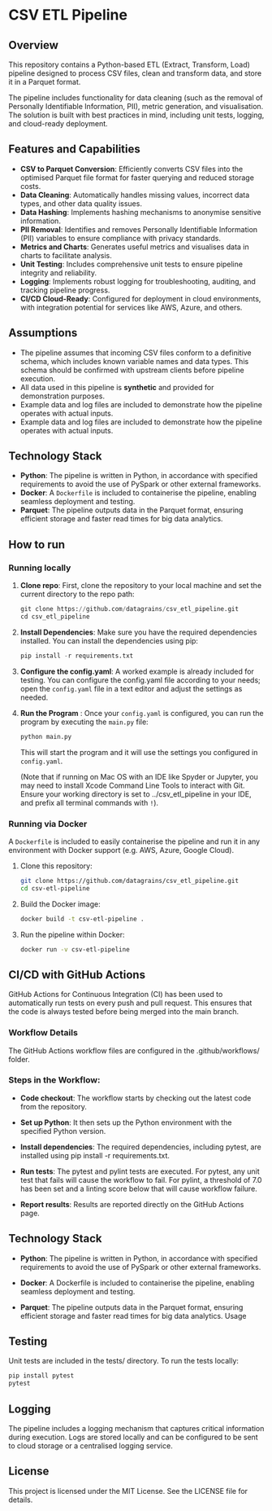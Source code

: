 # CSV ETL Pipeline

## Overview
This repository contains a Python-based ETL (Extract, Transform, Load) pipeline designed to process CSV files, clean and transform data, and store it in a Parquet format. 

The pipeline includes functionality for data cleaning (such as the removal of Personally Identifiable Information, PII), metric generation, and visualisation. The solution is built with best practices in mind, including unit tests, logging, and cloud-ready deployment.

## Features and Capabilities
- **CSV to Parquet Conversion**: Efficiently converts CSV files into the optimised Parquet file format for faster querying and reduced storage costs.
- **Data Cleaning**: Automatically handles missing values, incorrect data types, and other data quality issues.
- **Data Hashing**: Implements hashing mechanisms to anonymise sensitive information.
- **PII Removal**: Identifies and removes Personally Identifiable Information (PII) variables to ensure compliance with privacy standards.
- **Metrics and Charts**: Generates useful metrics and visualises data in charts to facilitate analysis.
- **Unit Testing**: Includes comprehensive unit tests to ensure pipeline integrity and reliability.
- **Logging**: Implements robust logging for troubleshooting, auditing, and tracking pipeline progress.
- **CI/CD Cloud-Ready**: Configured for deployment in cloud environments, with integration potential for services like AWS, Azure, and others.

## Assumptions
- The pipeline assumes that incoming CSV files conform to a definitive schema, which includes known variable names and data types. This schema should be confirmed with upstream clients before pipeline execution.
- All data used in this pipeline is **synthetic** and provided for demonstration purposes.
- Example data and log files are included to demonstrate how the pipeline operates with actual inputs.
- Example data and log files are included to demonstrate how the pipeline operates with actual inputs.

## Technology Stack
- **Python**: The pipeline is written in Python, in accordance with specified requirements to avoid the use of PySpark or other external frameworks.
- **Docker**: A `Dockerfile` is included to containerise the pipeline, enabling seamless deployment and testing.
- **Parquet**: The pipeline outputs data in the Parquet format, ensuring efficient storage and faster read times for big data analytics.

## How to run

### Running locally

1. **Clone repo**: First, clone the repository to your local machine and set the current directory to the repo path:

   ```python
   git clone https://github.com/datagrains/csv_etl_pipeline.git
   cd csv_etl_pipeline
   ```

3. **Install Dependencies**: Make sure you have the required dependencies installed. You can install the dependencies using pip: 
   ```python
   pip install -r requirements.txt
   ```

4. **Configure the config.yaml**: A worked example is already included for testing. You can configure the config.yaml file according to your needs; open the `config.yaml` file in a text editor and adjust the settings as needed. 

6. **Run the Program** : Once your `config.yaml` is configured, you can run the program by executing the `main.py` file:

   ```bash
   python main.py
   ```
   This will start the program and it will use the settings you configured in `config.yaml`.

   (Note that if running on Mac OS with an IDE like Spyder or Jupyter, you may need to install Xcode Command Line Tools to interact with Git.
   Ensure your working directory is set to ../csv_etl_pipeline in your IDE, and prefix all terminal commands with `!`).

### Running via Docker
A `Dockerfile` is included to easily containerise the pipeline and run it in any environment with Docker support (e.g. AWS, Azure, Google Cloud).

1. Clone this repository:
   ```bash
   git clone https://github.com/datagrains/csv_etl_pipeline.git
   cd csv-etl-pipeline
   ```

2. Build the Docker image:
   ```bash
   docker build -t csv-etl-pipeline .
   ```

3. Run the pipeline within Docker:
   ```bash
   docker run -v csv-etl-pipeline
   ```

## CI/CD with GitHub Actions

GitHub Actions for Continuous Integration (CI) has been used to automatically run tests on every push and pull request. This ensures that the code is always tested before being merged into the main branch.

### Workflow Details
The GitHub Actions workflow files are configured in the .github/workflows/ folder.

### Steps in the Workflow:

- **Code checkout**: The workflow starts by checking out the latest code from the repository.

- **Set up Python**: It then sets up the Python environment with the specified Python version.

- **Install dependencies**: The required dependencies, including pytest, are installed using pip install -r requirements.txt.

- **Run tests**: The pytest and pylint tests are executed. For pytest, any unit test that fails will cause the workflow to fail. For pylint, a threshold of 7.0 has been set and a linting score below that will cause workflow failure. 

- **Report results**: Results are reported directly on the GitHub Actions page.




## Technology Stack

- **Python**: The pipeline is written in Python, in accordance with specified requirements to avoid the use of PySpark or other external frameworks.

- **Docker**: A Dockerfile is included to containerise the pipeline, enabling seamless deployment and testing.

- **Parquet**: The pipeline outputs data in the Parquet format, ensuring efficient storage and faster read times for big data analytics.
Usage


## Testing

Unit tests are included in the tests/ directory. To run the tests locally:

```python
pip install pytest
pytest
```

## Logging

The pipeline includes a logging mechanism that captures critical information during execution. Logs are stored locally and can be configured to be sent to cloud storage or a centralised logging service.

## License

This project is licensed under the MIT License. See the LICENSE file for details.


